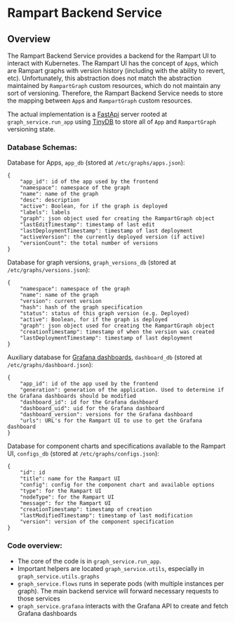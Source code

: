 # Rampart Backend Service

## Overview

The Rampart Backend Service provides a backend for the Rampart UI to interact with Kubernetes. The Rampart UI has the concept of `App`s, which are Rampart graphs with version history (including with the ability to revert, etc). Unfortunately, this abstraction does not match the abstraction maintained by `RampartGraph` custom resources, which do not maintain any sort of versioning. Therefore, the Rampart Backend Service needs to store the mapping between `App`s and `RampartGraph` custom resources.

The actual implementation is a [FastApi](https://fastapi.tiangolo.com) server rooted at `graph_service.run_app` using [TinyDB](https://tinydb.readthedocs.io/en/latest/) to store all of `App` and `RampartGraph` versioning state.

### Database Schemas:

Database for Apps, `app_db` (stored at `/etc/graphs/apps.json`):

```
{
    "app_id": id of the app used by the frontend
    "namespace": namespace of the graph
    "name": name of the graph
    "desc": description
    "active": Boolean, for if the graph is deployed
    "labels": labels
    "graph": json object used for creating the RampartGraph object
    "lastEditTimestamp": timestamp of last edit
    "lastDeploymentTimestamp": timestamp of last deployment
    "activeVersion": the currently deployed version (if active)
    "versionCount": the total number of versions
}
```

Database for graph versions, `graph_versions_db` (stored at `/etc/graphs/versions.json`):

```
{
    "namespace": namespace of the graph
    "name": name of the graph
    "version": current version
    "hash": hash of the graph specification
    "status": status of this graph version (e.g. Deployed)
    "active": Boolean, for if the graph is deployed
    "graph": json object used for creating the RampartGraph object
    "creationTimestamp": timestamp of when the version was created 
    "lastDeploymentTimestamp": timestamp of last deployment
}
```

Auxiliary database for [Grafana dashboards](https://grafana.com/docs/grafana/v8.4/http_api/dashboard/), `dashboard_db` (stored at `/etc/graphs/dashboard.json`):

```
{
    "app_id": id of the app used by the frontend
    "generation": generation of the application. Used to determine if the Grafana dashboards should be modified
    "dashboard_id": id for the Grafana dashboard
    "dashboard_uid": uid for the Grafana dashboard
    "dashboard_version": versions for the Grafana dashboard
    "urls": URL's for the Rampart UI to use to get the Grafana dashboard
}
```

Database for component charts and specifications available to the Rampart UI, `configs_db` (stored at `/etc/graphs/configs.json`):

```
{
    "id": id
    "title": name for the Rampart UI
    "config": config for the component chart and available options
    "type": for the Rampart UI
    "nodeType": for the Rampart UI
    "message": for the Rampart UI
    "creationTimestamp": timestamp of creation
    "lastModifiedTimestamp": timestamp of last modification
    "version": version of the component specification
}
```

### Code overview:

* The core of the code is in `graph_service.run_app`.
* Important helpers are located `graph_service.utils`, especially in `graph_service.utils.graphs`
* `graph_service.flows` runs in seperate pods (with multiple instances per graph). The main backend service will forward necessary requests to those services
* `graph_service.grafana` interacts with the Grafana API to create and fetch Grafana dashboards
